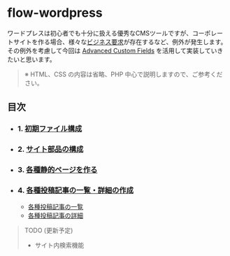 # flow-wordpress

ワードプレスは初心者でも十分に扱える優秀なCMSツールですが、コーポレートサイトを作る場合、様々な[ビジネス要求](http://process-design-eng.com/contents/general/it-2.html)が存在するなど、例外が発生します。その例外を考慮して今回は [Advanced Custom Fields](https://www.advancedcustomfields.com/) を活用して実装していきたいと思います。

> ※ HTML、CSS の内容は省略、PHP 中心で説明しますので、ご参考ください。

## 目次

- ### 1. [初期ファイル構成](./docs/create-starer-files.md)
- ### 2. [サイト部品の構成](/docs/page-part.md)
- ### 3. [各種静的ページを作る](/docs/static-pages.md)
- ### 4. [各種投稿記事の一覧・詳細の作成](/docs/post-types-and-archive.md)
  - [各種投稿記事の一覧](/docs/post-types-and-archive.md#各種投稿記事の一覧)
  - [各種投稿記事の詳細](/docs/post-types-and-archive.md#各種投稿記事の詳細)

> TODO (更新予定)
> - サイト内検索機能
